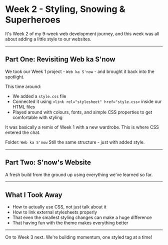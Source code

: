 # Week 2 - Styling, Snowing & Superheroes

It's Week 2 of my 9-week web development journey, and this week was all about adding a little style to our websites.

---

## Part One: Revisiting Web ka S'now

We took our Week 1 project - `Web ka S'now` - and brought it back into the spotlight.

This time around:
- We added a `style.css` file
- Connected it using `<link rel="stylesheet" href="style.css>` inside our HTML files
- Played around with colours, fonts, and simple CSS properties to get comfortable with styling

It was basically a remix of Week 1 with a new wardrobe. This is where CSS entered the chat.

Folder: `Web ka S'now`
Still the same structure - just with added style.

---

## Part Two: S'now's Website
A fresh build from the ground up using everything we've learned so far.

---

## What I Took Away

- How to actually use CSS, not just talk about it
- How to link external stylesheets properly
- That even the smallest styling changes can make a huge difference
- That having fun with the theme makes everything better

---

On to Week 3 next. We're building momentum, one styled tag at a time!

